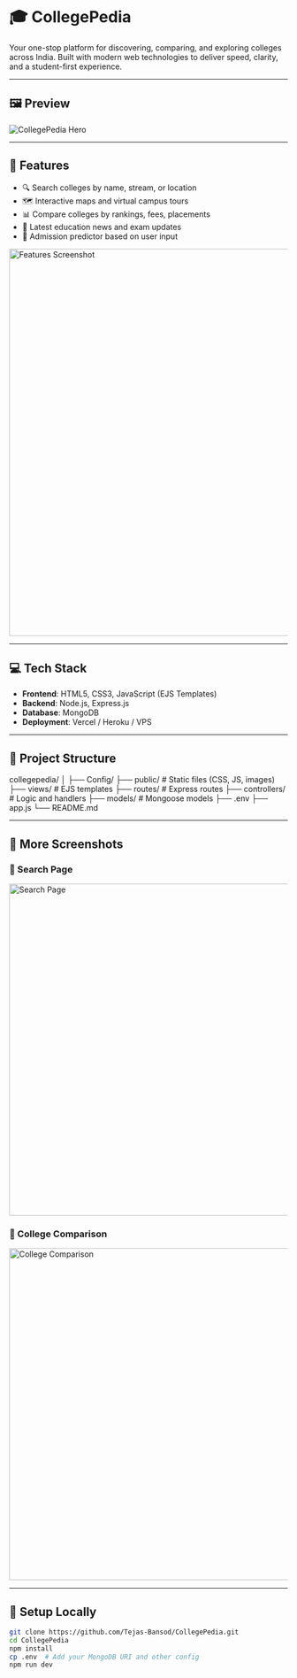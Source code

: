 # 🎓 CollegePedia

Your one-stop platform for discovering, comparing, and exploring colleges across India. Built with modern web technologies to deliver speed, clarity, and a student-first experience.

---

## 🖼️ Preview

![CollegePedia Hero](./images/hero.png)

---

## 🚀 Features

- 🔍 Search colleges by name, stream, or location
- 🗺️ Interactive maps and virtual campus tours
- 📊 Compare colleges by rankings, fees, placements
- 📰 Latest education news and exam updates
- 🧾 Admission predictor based on user input

<img src="./images/features.png" alt="Features Screenshot" width="700"/>

---

## 💻 Tech Stack

- **Frontend**: HTML5, CSS3, JavaScript (EJS Templates)
- **Backend**: Node.js, Express.js
- **Database**: MongoDB
- **Deployment**: Vercel / Heroku / VPS 

---

## 📂 Project Structure

collegepedia/
│
├── Config/
├── public/ # Static files (CSS, JS, images)
├── views/ # EJS templates
├── routes/ # Express routes
├── controllers/ # Logic and handlers
├── models/ # Mongoose models
├── .env
├── app.js
└── README.md


---

## 📸 More Screenshots

### 🔎 Search Page
<img src="./images/search-page.png" alt="Search Page" width="600"/>

### 🧮 College Comparison
<img src="./images/comparison.png" alt="College Comparison" width="600"/>

---

## 🧪 Setup Locally

```bash
git clone https://github.com/Tejas-Bansod/CollegePedia.git
cd CollegePedia
npm install
cp .env  # Add your MongoDB URI and other config
npm run dev

